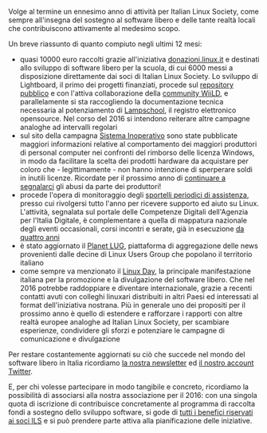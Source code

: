 <!--
.. title: 2015 con ILS
.. slug: 2015-con-ils
.. date: 2015-12-20 00:00:00
.. tags: 
.. category: 
.. link: 
.. description: 
.. type: text
.. image_copy: 
.. previewimage:
-->

Volge al termine un ennesimo anno di attività per Italian Linux Society, come sempre all'insegna del sostegno al software libero e delle tante realtà locali che contribuiscono attivamente al medesimo scopo.

Un breve riassunto di quanto compiuto negli ultimi 12 mesi:

<ul>
  <li>quasi 10000 euro raccolti grazie all'iniziativa <a href="http://donazioni.linux.it/">donazioni.linux.it</a> e destinati allo sviluppo di software libero per la scuola, di cui 6000 messi a disposizione direttamente dai soci di Italian Linux Society. Lo sviluppo di Lightboard, il primo dei progetti finanziati, procede sul <a rel="nofollow" href="https://github.com/giovanniincammicia/lightboard">repository pubblico</a> e con l'attiva collaborazione della <a rel="nofollow" href="http://wiildos.it/">community WiiLD</a>, e parallelamente si sta raccogliendo la documentazione tecnica necessaria al potenziamento di <a rel="nofollow" href="http://www.lampschool.it/">Lampschool</a>, il registro elettronico opensource. Nel corso del 2016 si intendono reiterare altre campagne analoghe ad intervalli regolari</li>
  <li>sul sito della campagna <a href="https://www.sistemainoperativo.it/">Sistema Inoperativo</a> sono state pubblicate maggiori informazioni relative al comportamento dei maggiori produttori di personal computer nei confronti del rimborso delle licenza Windows, in modo da facilitare la scelta dei prodotti hardware da acquistare per coloro che - legittimamente - non hanno intenzione di sperperare soldi in inutili licenze. Ricordate per il prossimo anno di <a href="{% link _posts/2015-10-14-segnala-i-sistemi-inoperativi.md %}">continuare a segnalarci</a> gli abusi da parte dei produttori!</li>
  <li>procede l'opera di monitoraggio degli <a href="https://lugmap.linux.it/eventi/" rel="nofollow">sportelli periodici di assistenza</a>, presso cui rivolgersi tutto l'anno per ricevere supporto ed aiuto su Linux. L'attività, segnalata sul portale delle Competenze Digitali dell'Agenzia per l'Italia Digitale, è complementare a quella di mappatura nazionale degli eventi occasionali, corsi incontri e serate, già in esecuzione <a href="{% link _posts/2015-07-11-quattro-anni-di-attivit.md %}">da quattro anni</a></li>
  <li>è stato aggiornato il <a href="https://planet.linux.it/lug/" rel="nofollow">Planet LUG</a>, piattaforma di aggregazione delle news provenienti dalle decine di Linux Users Group che popolano il territorio italiano</li>
  <li>come sempre va menzionato il <a href="https://www.linuxday.it/">Linux Day</a>, la principale manifestazione italiana per la promozione e la divulgazione del software libero. Che nel 2016 potrebbe raddoppiare e diventare internazionale, grazie a recenti contatti avuti con colleghi linuxari distribuiti in altri Paesi ed interessati al format dell'iniziativa nostrana. Più in generale uno dei propositi per il prossimo anno è quello di estendere e rafforzare i rapporti con altre realtà europee analoghe ad Italian Linux Society, per scambiare esperienze, condividere gli sforzi e potenziare le campagne di comunicazione e divulgazione</li>
</ul>

Per restare costantemente aggiornati su ciò che succede nel mondo del software libero in Italia ricordiamo <a href="/newsletter">la nostra newsletter</a> ed <a href="https://twitter.com/ItaLinuxSociety" rel="nofollow">il nostro account Twitter</a>.

E, per chi volesse partecipare in modo tangibile e concreto, ricordiamo la possibilità di associarsi alla nostra associazione per il 2016: con una singola quota di iscrizione di contribuisce concretamente al programma di raccolta fondi a sostegno dello sviluppo software, si gode di <a href="/iscrizione">tutti i benefici riservati ai soci ILS</a> e si può prendere parte attiva alla pianificazione delle iniziative.